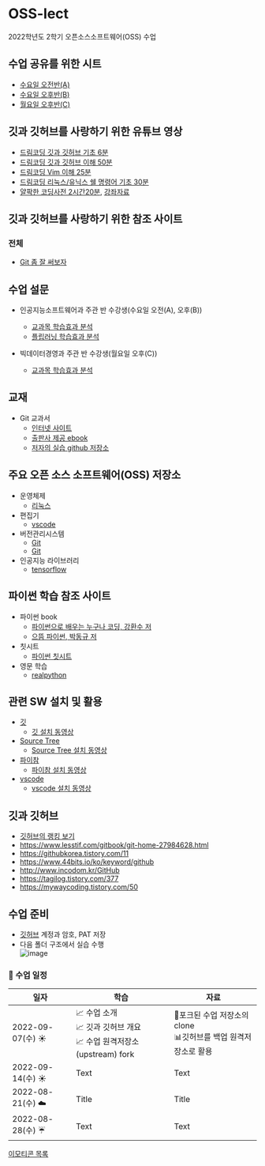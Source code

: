 # OSS-lect
2022학년도 2학기 오픈소스소프트웨어(OSS) 수업

## 수업 공유를 위한 시트
- [수요일 오전반(A)](https://docs.google.com/spreadsheets/d/1Ev2qldkWk9Ck9mifSDjd6PUdBsmqQ09GwcRYNBimAiU/edit?usp=sharing)
- [수요일 오후반(B)](https://docs.google.com/spreadsheets/d/1XRHJLVHNvmBizi7b9qTrTE_BI2of6pDotHv_g_3GVv0/edit?usp=sharing)
- [월요일 오후반(C)](https://docs.google.com/spreadsheets/d/1dVVLzMvsYvR8A1adzyzoyq8N9XTqmu-KQ3TCkBtKrbE/edit?usp=sharing)


## 깃과 깃허브를 사랑하기 위한 유튜브 영상
- [드림코딩 깃과 깃허브 기초 6분](https://www.youtube.com/watch?v=lPrxhA4PLoA)
- [드림코딩 깃과 깃허브 이해 50분](https://www.youtube.com/watch?v=Z9dvM7qgN9s) 
- [드림코딩 Vim 이해 25분](https://www.youtube.com/watch?v=cY0JxzENBJg) 
- [드림코딩 리눅스/유닉스 쉘 명령어 기초 30분](https://www.youtube.com/watch?v=EL6AQl-e3AQ)
- [얄팍한 코딩사전 2시간20분](https://www.youtube.com/watch?v=1I3hMwQU6GU), [강좌자료](https://www.yalco.kr/lectures/git-github/) 


## 깃과 깃허브를 사랑하기 위한 참조 사이트 
### 전체
- [Git 좀 잘 써보자](https://wikidocs.net/book/1902)


## 수업 설문 
- 인공지능소프트웨어과 주관 반 수강생(수요일 오전(A), 오후(B))
  - [교과목 학습효과 분석](https://forms.office.com/r/sBYCa47wf0)  
  - [플립러닝 학습효과 분석](https://forms.office.com/r/dZ0Hz3EaEt)

- 빅데이터경영과 주관 반 수강생(월요일 오후(C))
  - [교과목 학습효과 분석](https://forms.office.com/r/sBYCa47wf0)  

## 교재  
- Git 교과서
  - [인터넷 사이트](https://git.jiny.dev)  
  - [출판사 제공 ebook](https://thebook.io/080212)  
  - [저자의 실습 github 저장소](https://github.com/jinygit)  

## 주요 오픈 소스 소프트웨어(OSS) 저장소
- 운영체제
  - [리눅스](https://github.com/torvalds/linux)  
- 편집기  
  - [vscode](https://github.com/microsoft/vscode)  
- 버전관리시스템
  - [Git](https://git.kernel.org/pub/scm/git/git.git)
  - [Git](https://github.com/git/git)
- 인공지능 라이브러리
  - [tensorflow](https://github.com/tensorflow/tensorflow)

## 파이썬 학습 참조 사이트
- 파이썬 book 
  - [파이썬으로 배우는 누구나 코딩, 강환수 저](https://www.pythoncheatsheet.org)
  - [으뜸 파이썬, 박동규 저](https://github.com/dongupak/Prime-Python)
- 칫시트
  - [파이썬 칫시트](https://www.pythoncheatsheet.org)
- 영문 학습
  - [realpython](https://realpython.com)


## 관련 SW 설치 및 활용
- [깃](https://git-scm.com)
  - [깃 설치 동영상](https://www.youtube.com/watch?v=JKT9laOAPIs)  
- [Source Tree](https://sourcetreeapp.com)
  - [Source Tree 설치 동영상](https://www.youtube.com/watch?v=9aHCdbFFTXc&list=PLuHgQVnccGMCejd1l8C8oyZSYQDtkMRAg&index=3)  
- [파이참](https://jetbrains.com)
  - [파이참 설치 동영상](https://www.youtube.com/watch?v=IQ7p1Oq8BmE)  
- [vscode](https://code.visualstudio.com)
  - [vscode 설치 동영상](https://www.youtube.com/watch?v=ltvaJ6vr19M)  


## 깃과 깃허브
- [깃허브의 랭킹 보기](https://gitstar-ranking.com)
- https://www.lesstif.com/gitbook/git-home-27984628.html
- https://githubkorea.tistory.com/11
- https://www.44bits.io/ko/keyword/github
- http://www.incodom.kr/GitHub
- https://tagilog.tistory.com/377
- https://mywaycoding.tistory.com/50

## 수업 준비
- [깃허브](https://github.com) 계정과 암호, PAT 저장
- 다음 폴더 구조에서 실습 수행  
![image](https://user-images.githubusercontent.com/70050528/186046714-b56f3217-9779-4a17-b15c-167dd6389ac5.png)

### :gift_heart: 수업 일정
| 일자 | 학습 | 자료 |
| ---- | ---- | ---- |
| 2022-09-07(수) :sunny: | :chart_with_upwards_trend: 수업 소개 </br>:chart_with_upwards_trend: 깃과 깃허브 개요 </br>:chart_with_upwards_trend: 수업 원격저장소(upstream) fork | :bookmark_tabs:포크된 수업 저장소의 clone </br> :bar_chart:깃허브를 백업 원격저장소로 활용 |
| 2022-09-14(수) :sunny: | Text | Text |
| 2022-08-21(수) :cloud:| Title | Title |
| 2022-08-28(수) :umbrella: | Text | Text |

[이모티콘 목록](https://gist.github.com/rxaviers/7360908)

